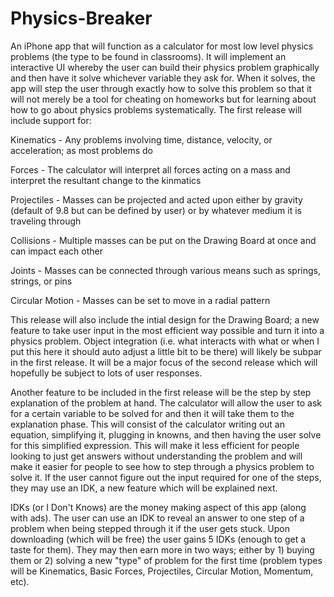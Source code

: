 # Physics-Breaker
An iPhone app that will function as a calculator for most low level physics problems (the type to be found in classrooms). It will implement an interactive UI whereby the user can build their physics problem graphically and then have it solve whichever variable they ask for. When it solves, the app will step the user through exactly how to solve this problem so that it will not merely be a tool for cheating on homeworks but for learning about how to go about physics problems systematically. The first release will include support for:

Kinematics - Any problems involving time, distance, velocity, or acceleration; as most problems do

Forces - The calculator will interpret all forces acting on a mass and interpret the resultant change to the kinmatics

Projectiles - Masses can be projected and acted upon either by gravity (default of 9.8 but can be defined by user) or by whatever medium it is traveling through

Collisions - Multiple masses can be put on the Drawing Board at once and can impact each other

Joints - Masses can be connected through various means such as springs, strings, or pins

Circular Motion - Masses can be set to move in a radial pattern

This release will also include the intial design for the Drawing Board; a new feature to take user input in the most efficient way possible and turn it into a physics problem. Object integration (i.e. what interacts with what or when I put this here it should auto adjust a little bit to be there) will likely be subpar in the first release. It will be a major focus of the second release which will hopefully be subject to lots of user responses.

Another feature to be included in the first release will be the step by step explanation of the problem at hand. The calculator will allow the user to ask for a certain variable to be solved for and then it will take them to the explanation phase. This will consist of the calculator writing out an equation, simplifying it, plugging in knowns, and then having the user solve for this simplified expression. This will make it less efficient for people looking to just get answers without understanding the problem and will make it easier for people to see how to step through a physics problem to solve it. If the user cannot figure out the input required for one of the steps, they may use an IDK, a new feature which will be explained next.

IDKs (or I Don't Knows) are the money making aspect of this app (along with ads). The user can use an IDK to reveal an answer to one step of a problem when being stepped through it if the user gets stuck. Upon downloading (which will be free) the user gains 5 IDKs (enough to get a taste for them). They may then earn more in two ways; either by 1) buying them or 2) solving a new "type" of problem for the first time (problem types will be Kinematics, Basic Forces, Projectiles, Circular Motion, Momentum, etc).
